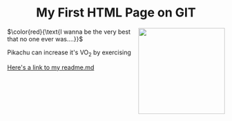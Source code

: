 <h1 align="center";">My First HTML Page on GIT</h1>
<img align="right" width="200" src="https://images.unsplash.com/photo-1738924349706-14d70715e236?q=80&w=2805&auto=format&fit=crop&ixlib=rb-4.0.3&ixid=M3wxMjA3fDB8MHxwaG90by1wYWdlfHx8fGVufDB8fHx8fA%3D%3D" />

<p align="left"> $\color{red}{\text{I wanna be the very best that no one ever was....}}$ </p>
<p align="left"> Pikachu can increase it's VO<sub>2</sub> by exercising </p>
<a href="https://github.com/coolchillipepper/KNES381#readme">Here's a link to my readme.md</a>
